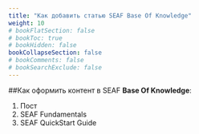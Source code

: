 ```yaml
---
title: "Как добавить статью SEAF Base Of Knowledge"
weight: 10
# bookFlatSection: false
# bookToc: true
# bookHidden: false
bookCollapseSection: false
# bookComments: false
# bookSearchExclude: false
---
```



##Как оформить контент в SEAF **Base Of Knowledge**:
1. Пост
2. SEAF Fundamentals
3. SEAF QuickStart Guide